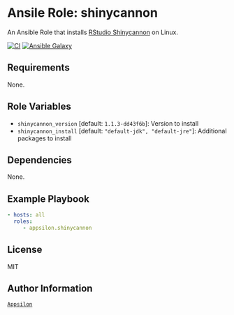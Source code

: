 Ansile Role: shinycannon
=========

An Ansible Role that installs [RStudio Shinycannon](https://github.com/rstudio/shinycannon) on Linux.


[![CI](https://github.com/Appsilon/ansible-shinycannon/workflows/CI/badge.svg)](https://github.com/Appsilon/ansible-shinycannon/actions/workflows/ci.yml)
[![Ansible Galaxy](https://img.shields.io/badge/ansible--galaxy-appsilon.shinycannon-blue.svg)](https://galaxy.ansible.com/appsilon/shinycannon)

Requirements
------------

None.

Role Variables
--------------

* `shinycannon_version` [default: `1.1.3-dd43f6b`]: Version to install
* `shinycannon_install` [default: `"default-jdk", "default-jre"`]: Additional packages to install

Dependencies
------------

None.

Example Playbook
----------------

```yaml
- hosts: all
  roles:
     - appsilon.shinycannon
```

License
-------

MIT

Author Information
------------------

[`Appsilon`](https://appsilon.com/)
